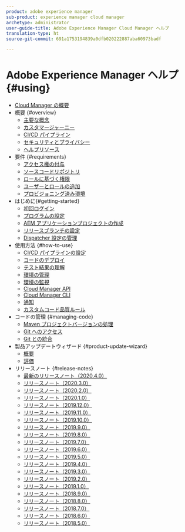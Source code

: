 ```yaml
---
product: adobe experience manager
sub-product: experience manager cloud manager
archetype: administrator
user-guide-title: Adobe Experience Manager Cloud Manager ヘルプ
translation-type: ht
source-git-commit: 691a1753194839a0dfb020222887aba60973badf

---
```



# Adobe Experience Manager ヘルプ {#using}

+ [Cloud Manager の概要](introduction-to-cloud-manager.md)
+ 概要 {#overview}
   + [主要な概念](key-concepts.md)
   + [カスタマージャーニー](customer-journey.md)
   + [CI/CD パイプライン](ci-cd-pipeline.md)
   + [セキュリティとプライバシー](security-and-privacy.md)
   + [ヘルプリソース](help-resources.md)
+ 要件 {#requirements}
   + [アクセス権の付与](access-rights-granted.md)
   + [ソースコードリポジトリ](source-code-repository.md)
   + [ロールに基づく権限](role-based-permissions.md)
   + [ユーザーとロールの追加](setting-up-users-and-roles.md)
   + [プロビジョニング済み環境](environments-provisioned.md)
+ はじめに{#getting-started}
   + [初回ログイン](first-time-login.md)
   + [プログラムの設定](setting-up-program.md)
   + [AEM アプリケーションプロジェクトの作成](create-an-application-project.md)
   + [リリースブランチの設定](configure-your-release-branches.md)
   + [Dispatcher 設定の管理](dispatcher-configurations.md)
+ 使用方法 {#how-to-use}
   + [CI/CD パイプラインの設定](configuring-pipeline.md)
   + [コードのデプロイ](deploying-code.md)
   + [テスト結果の理解](understand-your-test-results.md)
   + [環境の管理](manage-your-environment.md)
   + [環境の監視](monitor-your-environments.md)
   + [Cloud Manager API](https://www.adobe.io/apis/experiencecloud/cloud-manager/docs.html)
   + [Cloud Manager CLI](https://github.com/adobe/aio-cli-plugin-cloudmanager/blob/master/README.md)
   + [通知](notifications.md)
   + [カスタムコード品質ルール](custom-code-quality-rules.md)
+ コードの管理 {#managing-code}
   + [Maven プロジェクトバージョンの処理](activating-maven-project.md)
   + [Git へのアクセス](accessing-git.md)
   + [Git との統合](setup-cloud-manager-git-integration.md)
+ 製品アップデートウィザード {#product-update-wizard}
   + [概要](overview-productupdate-wizard.md)
   + [評価](evaluation.md)
+ リリースノート {#release-notes}
   + [最新のリリースノート（2020.4.0）](release-notes-current.md)
   + [リリースノート（2020.3.0）](release-notes-2020-3-0.md)
   + [リリースノート（2020.2.0）](release-notes-2020-2-0.md)
   + [リリースノート（2020.1.0）](release-notes-2020-1-0.md)
   + [リリースノート（2019.12.0）](release-notes-2019-12-0.md)
   + [リリースノート（2019.11.0）](release-notes-2019-11-0.md)
   + [リリースノート（2019.10.0）](release-notes-2019-10-0.md)
   + [リリースノート（2019.9.0）](release-notes-2019-9-0.md)
   + [リリースノート（2019.8.0）](release-notes-2019-8-0.md)
   + [リリースノート（2019.7.0）](release-notes-2019-7-0.md)
   + [リリースノート（2019.6.0）](release-notes-2019-6-0.md)
   + [リリースノート（2019.5.0）](release-notes-2019-5-0.md)
   + [リリースノート（2019.4.0）](release-notes-2019-4-0.md)
   + [リリースノート（2019.3.0）](release-notes-2019-3-0.md)
   + [リリースノート（2019.2.0）](release-notes-2019-2-0.md)
   + [リリースノート（2019.1.0）](release-notes-2019-1-0.md)
   + [リリースノート（2018.9.0）](release-notes-2018-9-0.md)
   + [リリースノート（2018.8.0）](release-notes-2018-8-0.md)
   + [リリースノート（2018.7.0）](release-notes-2018-7-0.md)
   + [リリースノート（2018.6.0）](release-notes-2018-6-0.md)
   + [リリースノート（2018.5.0）](release-notes-2018-5-0.md)
